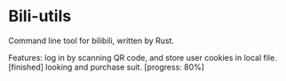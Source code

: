 # Bili-utils

Command line tool for bilibili, written by Rust.

Features: 
log in by scanning QR code, and store user cookies in local file. [finished]
looking and purchase suit. [progress: 80%]


